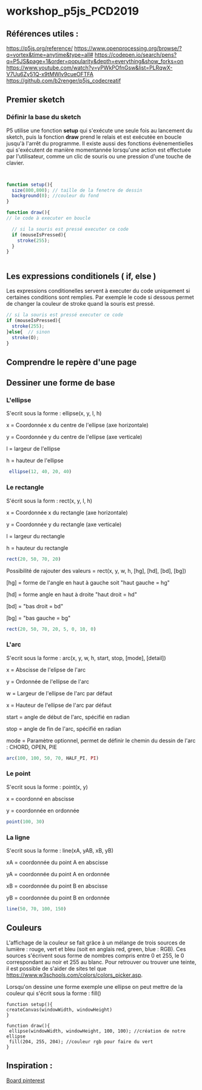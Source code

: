 # workshop_p5js_PCD2019
 



## Références utiles : 
https://p5js.org/reference/
https://www.openprocessing.org/browse/?q=vortex&time=anytime&type=all#
https://codepen.io/search/pens?q=P5JS&page=1&order=popularity&depth=everything&show_forks=on
https://www.youtube.com/watch?v=yPWkPOfnGsw&list=PLRqwX-V7Uu6Zy51Q-x9tMWIv9cueOFTFA
https://github.com/b2renger/p5js_codecreatif


## Premier sketch


### Définir la base du sketch
P5 utilise une fonction **setup** qui s'exécute une seule fois au lancement du sketch, puis la fonction **draw** prend le relais et est exécutée en boucle jusqu'à l'arrêt du programme.
Il existe aussi des fonctions évènementielles qui s'exécutent de manière momentannée lorsqu'une action est effectuée par l'utilisateur, comme un clic de souris ou une pression d'une touche de clavier.

```js


function setup(){
  size(800,800); // taille de la fenetre de dessin
  background(0); //couleur du fond
}

function draw(){
// le code à executer en boucle

  // si la souris est pressé executer ce code
  if (mouseIsPressed){
    stroke(255);
  }
}



```
## Les expressions conditionels ( if, else )

Les expressions conditionelles servent à executer du code uniquement si certaines conditions sont remplies.  Par exemple le code si dessous permet de changer la couleur de stroke quand la souris est pressé.

```js
// si la souris est pressé executer ce code
if (mouseIsPressed){
  stroke(255);
}else{  // sinon
  stroke(O);
}


```

## Comprendre le repère d'une page

## Dessiner une forme de base


### L'ellipse

S'ecrit sous la forme : ellipse(x, y, l, h)

x = Coordonnée x du centre de l'ellipse (axe horizontale)

y = Coordonnée y du centre de l'ellipse (axe verticale)

l = largeur de l'ellipse

h = hauteur de l'ellipse

```js
 ellipse(12, 40, 20, 40)
 ```
    
### Le rectangle 

S'écrit sous la form : rect(x, y, l, h)

x = Coordonnée x du rectangle (axe horizontale)
    
y = Coordonnée y du rectangle (axe verticale)
    
l = largeur du rectangle
    
h = hauteur du rectangle 
    
```js
rect(20, 50, 70, 20)
```
    
  Possibilité de rajouter des valeurs = rect(x, y, w, h, [hg], [hd], [bd], [bg])
  
[hg] = forme de l'angle en haut à gauche soit "haut gauche = hg"
    
[hd] = forme angle en haut à droite "haut droit = hd"
    
[bd] = "bas droit = bd"
   
[bg] = "bas gauche = bg"
    
 ```js
 rect(20, 50, 70, 20, 5, 0, 10, 0)
 ```
 
### L'arc
 
 S'ecrit sous la forme : arc(x, y, w, h, start, stop, [mode], [detail])
 
x = Abscisse de l'elipse de l'arc
    
y = Ordonnée de l'ellipse de l'arc
    
w = Largeur de l'ellipse de l'arc par défaut
    
x = Hauteur de l'ellipse de l'arc par défaut
    
start = angle de début de l'arc, spécifié en radian
    
stop = angle de fin de l'arc, spécifié en radian 
  
mode = Paramètre optionnel, permet de définir le chemin du dessin de l'arc : CHORD, OPEN, PIE 
    
```js
arc(100, 100, 50, 70, HALF_PI, PI)
```
 
### Le point
 
 S'ecrit sous la forme : point(x, y)
 
x = coordonné en abscisse
   
y = coordonnée en ordonnée
     
```js
point(100, 30)
```
  
### La ligne
 
 S'ecrit sous la forme : line(xA, yAB, xB, yB)
 
xA = coordonnée du point A en abscisse
 
yA = coordonnée du point A en ordonnée
 
xB = coordonnée du point B en abscisse
 
yB = coordonnée du point B en ordonnée 

 ```js
 line(50, 70, 100, 150)
 ```
## Couleurs

L'affichage de la couleur se fait grâce à un mélange de trois sources de lumière : rouge, vert et bleu (soit en anglais red, green, blue : RGB). Ces sources s'écrivent sous forme de nombres compris entre 0 et 255, le 0 correspondant au noir et 255 au blanc. Pour retrouver ou trouver une teinte, il est possible de s'aider de sites tel que https://www.w3schools.com/colors/colors_picker.asp. 

Lorsqu'on dessine une forme exemple une ellipse on peut mettre de la couleur qui s'écrit sous la forme : fill()

``` 
function setup(){
createCanvas(windowWidth, windowHeight)
}

function draw(){
 ellipse(windowWidth, windowHeight, 100, 100); //création de notre ellipse
 fill(204, 255, 204); //couleur rgb pour faire du vert
}
``` 
## Inspiration :

[Board pinterest](https://www.pinterest.fr/simonrenaultper/processing-community-days/)
